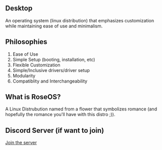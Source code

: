 ## Desktop

An operating system (linux distribution) that emphasizes customization while maintaining ease of use and minimalism.

## Philosophies

1. Ease of Use
2. Simple Setup (booting, installation, etc)
3. Flexible Customization
4. Simple/Inclusive drivers/driver setup
5. Modularity
6. Compatiblity and Interchangeability

## What is RoseOS?

A Linux Distrubution named from a flower that symbolizes romance (and hopefully the romance you'll have with this distro ;)).

## Discord Server (if want to join)

[Join the server](https://discord.gg/zGXPsdY)
